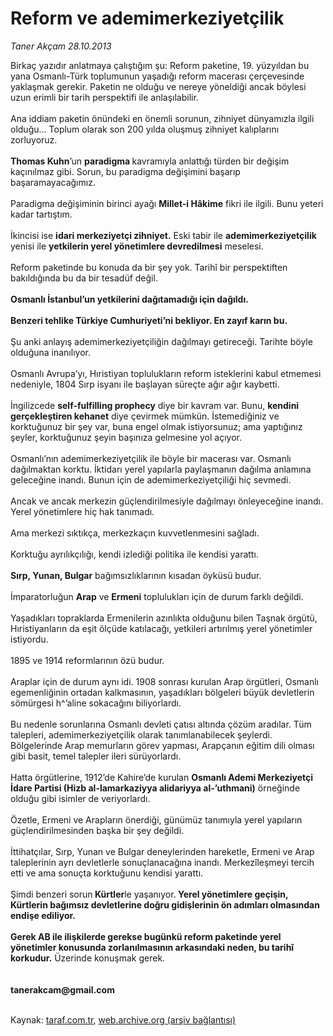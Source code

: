 # Reform ve ademimerkeziyetçilik

*Taner Akçam 28.10.2013*

<div class="yazi">Birkaç yazıdır anlatmaya çalıştığım şu: Reform paketine, 19. yüzyıldan bu yana Osmanlı-Türk toplumunun yaşadığı reform macerası çerçevesinde yaklaşmak gerekir. Paketin ne olduğu ve nereye yöneldiği ancak böylesi uzun erimli bir tarih perspektifi ile anlaşılabilir.<br/><br/>Ana iddiam paketin önündeki en önemli sorunun, zihniyet dünyamızla ilgili olduğu... Toplum olarak son 200 yılda oluşmuş zihniyet kalıplarını zorluyoruz.<br/><br/><strong>Thomas Kuhn</strong>’un <strong>paradigma </strong>kavramıyla anlattığı türden bir değişim kaçınılmaz gibi. Sorun, bu paradigma değişimini başarıp başaramayacağımız.<br/><br/>Paradigma değişiminin birinci ayağı <strong>Millet-i Hâkime</strong> fikri ile ilgili. Bunu yeteri kadar tartıştım.<br/><br/>İkincisi ise <strong>idari merkeziyetçi zihniyet.</strong> Eski tabir ile <strong>ademimerkeziyetçilik </strong>yenisi ile <strong>yetkilerin yerel yönetimlere devredilmesi</strong> meselesi.<br/><br/>Reform paketinde bu konuda da bir şey yok. Tarihî bir perspektiften bakıldığında bu da bir tesadüf değil.<br/><br/><strong>Osmanlı İstanbul’un yetkilerini dağıtamadığı için dağıldı.<br/><br/>Benzeri tehlike Türkiye Cumhuriyeti’ni bekliyor. En zayıf karın bu.<br/></strong><br/>Şu anki anlayış ademimerkeziyetçiliğin dağılmayı getireceği. Tarihte böyle olduğuna inanılıyor.<br/><br/>Osmanlı Avrupa’yı, Hıristiyan toplulukların reform isteklerini kabul etmemesi nedeniyle, 1804 Sırp isyanı ile başlayan süreçte ağır ağır kaybetti.<br/><br/>İngilizcede <strong>self-fulfilling prophecy</strong> diye bir kavram var. Bunu, <strong>kendini gerçekleştiren kehanet</strong> diye çevirmek mümkün. İstemediğiniz ve korktuğunuz bir şey var, buna engel olmak istiyorsunuz; ama yaptığınız şeyler, korktuğunuz şeyin başınıza gelmesine yol açıyor.<br/><br/>Osmanlı’nın ademimerkeziyetçilik ile böyle bir macerası var. Osmanlı dağılmaktan korktu. İktidarı yerel yapılarla paylaşmanın dağılma anlamına geleceğine inandı. Bunun için de ademimerkeziyetçiliği hiç sevmedi.<br/><br/>Ancak ve ancak merkezin güçlendirilmesiyle dağılmayı önleyeceğine inandı. Yerel yönetimlere hiç hak tanımadı.<br/><br/>Ama merkezi sıktıkça, merkezkaçın kuvvetlenmesini sağladı.<br/><br/>Korktuğu ayrılıkçılığı, kendi izlediği politika ile kendisi yarattı.<br/><br/><strong>Sırp, Yunan, Bulgar</strong> bağımsızlıklarının kısadan öyküsü budur.<br/><br/>İmparatorluğun <strong>Arap</strong> ve <strong>Ermeni</strong> toplulukları için de durum farklı değildi.<br/><br/>Yaşadıkları topraklarda Ermenilerin azınlıkta olduğunu bilen Taşnak örgütü, Hıristiyanların da eşit ölçüde katılacağı, yetkileri artırılmış yerel yönetimler istiyordu.<br/><br/>1895 ve 1914 reformlarının özü budur.<br/><br/>Araplar için de durum aynı idi. 1908 sonrası kurulan Arap örgütleri, Osmanlı egemenliğinin ortadan kalkmasının, yaşadıkları bölgeleri büyük devletlerin sömürgesi h^’aline sokacağını biliyorlardı.<br/><br/>Bu nedenle sorunlarına Osmanlı devleti çatısı altında çözüm aradılar. Tüm talepleri, ademimerkeziyetçilik olarak tanımlanabilecek şeylerdi. Bölgelerinde Arap memurların görev yapması, Arapçanın eğitim dili olması gibi basit, temel talepler ileri sürüyorlardı.<br/><br/>Hatta örgütlerine, 1912’de Kahire’de kurulan <strong>Osmanlı Ademi Merkeziyetçi İdare Partisi (Hizb al-lamarkaziyya alidariyya al-’uthmani)</strong> örneğinde olduğu gibi isimler de veriyorlardı.<br/><br/>Özetle, Ermeni ve Arapların önerdiği, günümüz tanımıyla yerel yapıların güçlendirilmesinden başka bir şey değildi.<br/><br/>İttihatçılar, Sırp, Yunan ve Bulgar deneylerinden hareketle, Ermeni ve Arap taleplerinin ayrı devletlerle sonuçlanacağına inandı. Merkezîleşmeyi tercih etti ve ama sonuçta korktuğunu kendisi yarattı.<br/><br/>Şimdi benzeri sorun<strong> Kürtler</strong>le yaşanıyor.<strong> Yerel yönetimlere geçişin, Kürtlerin bağımsız devletlerine doğru gidişlerinin ön adımları olmasından endişe ediliyor.<br/><br/>Gerek AB ile ilişkilerde gerekse bugünkü reform paketinde yerel yönetimler konusunda zorlanılmasının arkasındaki neden, bu tarihî korkudur.</strong> Üzerinde konuşmak gerek.<br/><br/><br/><strong>tanerakcam@gmail.com<br/><br/></strong>
</div>

Kaynak: [taraf.com.tr](http://www.taraf.com.tr:80/taner-akcam/makale-reform-ve-ademimerkeziyetcilik.htm), [web.archive.org (arşiv bağlantısı)](http://web.archive.org/web/20131029152424/http://www.taraf.com.tr:80/taner-akcam/makale-reform-ve-ademimerkeziyetcilik.htm)
